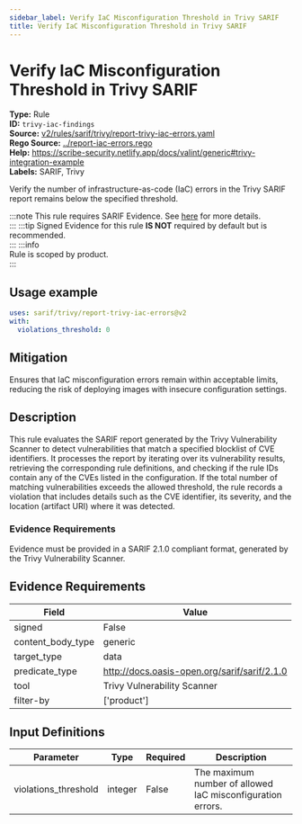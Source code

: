 ```yaml
---
sidebar_label: Verify IaC Misconfiguration Threshold in Trivy SARIF
title: Verify IaC Misconfiguration Threshold in Trivy SARIF
---  
```

# Verify IaC Misconfiguration Threshold in Trivy SARIF  
**Type:** Rule  
**ID:** `trivy-iac-findings`  
**Source:** [v2/rules/sarif/trivy/report-trivy-iac-errors.yaml](https://github.com/scribe-public/sample-policies/blob/main/v2/rules/sarif/trivy/report-trivy-iac-errors.yaml)  
**Rego Source:** [../report-iac-errors.rego](https://github.com/scribe-public/sample-policies/blob/main/v2/rules/sarif/trivy/../report-iac-errors.rego)  
**Help:** https://scribe-security.netlify.app/docs/valint/generic#trivy-integration-example  
**Labels:** SARIF, Trivy  

Verify the number of infrastructure-as-code (IaC) errors in the Trivy SARIF report remains below the specified threshold.

:::note 
This rule requires SARIF Evidence. See [here](/docs/valint/sarif) for more details.  
::: 
:::tip 
Signed Evidence for this rule **IS NOT** required by default but is recommended.  
::: 
:::info  
Rule is scoped by product.  
:::  

## Usage example

```yaml
uses: sarif/trivy/report-trivy-iac-errors@v2
with:
  violations_threshold: 0
```

## Mitigation  
Ensures that IaC misconfiguration errors remain within acceptable limits, reducing the risk of deploying images  with insecure configuration settings.


## Description  
This rule evaluates the SARIF report generated by the Trivy Vulnerability Scanner to detect vulnerabilities that match
a specified blocklist of CVE identifiers. It processes the report by iterating over its vulnerability results, retrieving
the corresponding rule definitions, and checking if the rule IDs contain any of the CVEs listed in the configuration.
If the total number of matching vulnerabilities exceeds the allowed threshold, the rule records a violation that includes
details such as the CVE identifier, its severity, and the location (artifact URI) where it was detected.

### **Evidence Requirements**

Evidence must be provided in a SARIF 2.1.0 compliant format, generated by the Trivy Vulnerability Scanner.

## Evidence Requirements  
| Field | Value |
|-------|-------|
| signed | False |
| content_body_type | generic |
| target_type | data |
| predicate_type | http://docs.oasis-open.org/sarif/sarif/2.1.0 |
| tool | Trivy Vulnerability Scanner |
| filter-by | ['product'] |

## Input Definitions  
| Parameter | Type | Required | Description |
|-----------|------|----------|-------------|
| violations_threshold | integer | False | The maximum number of allowed IaC misconfiguration errors. |

